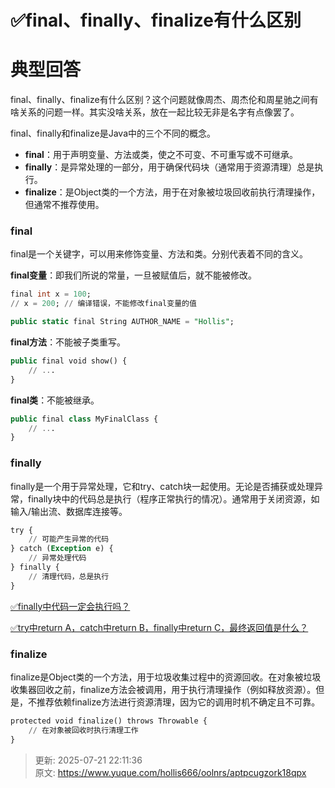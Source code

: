 # ✅final、finally、finalize有什么区别

# 典型回答


final、finally、finalize有什么区别？这个问题就像周杰、周杰伦和周星驰之间有啥关系的问题一样。其实没啥关系，放在一起比较无非是名字有点像罢了。



final、finally和finalize是Java中的三个不同的概念。



+ **final**：用于声明变量、方法或类，使之不可变、不可重写或不可继承。
+ **finally**：是异常处理的一部分，用于确保代码块（通常用于资源清理）总是执行。
+ **finalize**：是Object类的一个方法，用于在对象被垃圾回收前执行清理操作，但通常不推荐使用。

### final


final是一个关键字，可以用来修饰变量、方法和类。分别代表着不同的含义。



**final变量**：即我们所说的常量，一旦被赋值后，就不能被修改。



```sql
final int x = 100;
// x = 200; // 编译错误，不能修改final变量的值

public static final String AUTHOR_NAME = "Hollis";
```



**final方法**：不能被子类重写。



```sql
public final void show() {
    // ...
}
```



**final类**：不能被继承。



```sql
public final class MyFinalClass {
    // ...
}
```



### finally


finally是一个用于异常处理，它和try、catch块一起使用。无论是否捕获或处理异常，finally块中的代码总是执行（程序正常执行的情况）。通常用于关闭资源，如输入/输出流、数据库连接等。



```sql
try {
    // 可能产生异常的代码
} catch (Exception e) {
    // 异常处理代码
} finally {
    // 清理代码，总是执行
}

```



[✅finally中代码一定会执行吗？](https://www.yuque.com/hollis666/oolnrs/rs846vlvpa7dwe3v)



[✅try中return A，catch中return B，finally中return C，最终返回值是什么？](https://www.yuque.com/hollis666/oolnrs/ltw8ngs7yntrdk3a)





### finalize
finalize是Object类的一个方法，用于垃圾收集过程中的资源回收。在对象被垃圾收集器回收之前，finalize方法会被调用，用于执行清理操作（例如释放资源）。但是，不推荐依赖finalize方法进行资源清理，因为它的调用时机不确定且不可靠。



```sql
protected void finalize() throws Throwable {
    // 在对象被回收时执行清理工作
}
```







> 更新: 2025-07-21 22:11:36  
> 原文: <https://www.yuque.com/hollis666/oolnrs/aptpcugzork18qpx>